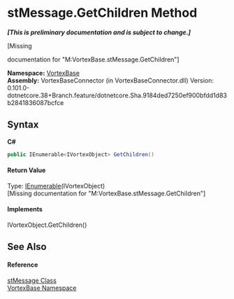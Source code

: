 # stMessage.GetChildren Method 
 _**\[This is preliminary documentation and is subject to change.\]**_

\[Missing <summary> documentation for "M:VortexBase.stMessage.GetChildren"\]

**Namespace:**&nbsp;<a href="N_VortexBase.md">VortexBase</a><br />**Assembly:**&nbsp;VortexBaseConnector (in VortexBaseConnector.dll) Version: 0.101.0-dotnetcore.38+Branch.feature/dotnetcore.Sha.9184ded7250ef900bfdd1d83b2841836087bcfce

## Syntax

**C#**<br />
``` C#
public IEnumerable<IVortexObject> GetChildren()
```


#### Return Value
Type: <a href="https://docs.microsoft.com/dotnet/api/system.collections.generic.ienumerable-1" target="_blank">IEnumerable</a>(IVortexObject)<br />\[Missing <returns> documentation for "M:VortexBase.stMessage.GetChildren"\]

#### Implements
IVortexObject.GetChildren()<br />

## See Also


#### Reference
<a href="T_VortexBase_stMessage.md">stMessage Class</a><br /><a href="N_VortexBase.md">VortexBase Namespace</a><br />